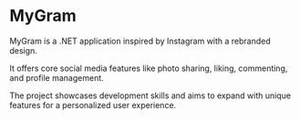 # MyGram
MyGram is a .NET application inspired by Instagram with a rebranded design. 

It offers core social media features like photo sharing, liking, commenting, and profile management. 

The project showcases development skills and aims to expand with unique features for a personalized user experience.
